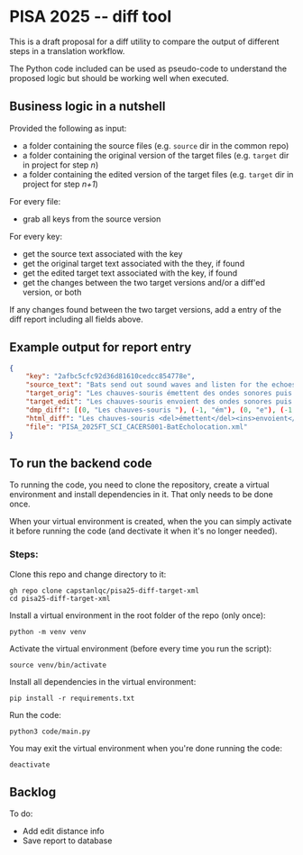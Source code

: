 # PISA 2025 -- diff tool

This is a draft proposal for a diff utility to compare the output of different steps in a translation workflow.

The Python code included can be used as pseudo-code to understand the proposed logic but should be working well when executed.

## Business logic in a nutshell

Provided the following as input: 

- a folder containing the source files (e.g. `source` dir in the common repo)
- a folder containing the original version of the target files (e.g. `target` dir in project for step *n*)
- a folder containing the edited version of the target files (e.g. `target` dir in project for step *n+1*)

For every file: 

- grab all keys from the source version

For every key: 

- get the source text associated with the key
- get the original target text associated with the they, if found
- get the edited target text associated with the key, if found
- get the changes between the two target versions and/or a diff'ed version, or both

If any changes found between the two target versions, add a entry of the diff report including all fields above.

## Example output for report entry

```json
{
    "key": "2afbc5cfc92d36d81610cedcc854778e", 
    "source_text": "Bats send out sound waves and listen for the echoes to help them\xa0locate objects and food.", 
    "target_orig": "Les chauves-souris émettent des ondes sonores puis en écoutent les échos pour pouvoir localiser des objets ou de la nourriture.", 
    "target_edit": "Les chauves-souris envoient des ondes sonores puis en écoutent les échos pour pouvoir localiser des objets ou de la nourriture.", 
    "dmp_diff": [(0, "Les chauves-souris "), (-1, "ém"), (0, "e"), (-1, "tt"), (1, "nvoi"), (0, "ent des ondes sonores puis en écoutent les échos pour pouvoir localiser des objets ou de la nourriture.")], 
    "html_diff": "Les chauves-souris <del>émettent</del><ins>envoient</ins> des ondes sonores puis en écoutent les échos pour pouvoir localiser des objets ou de la nourriture.", 
    "file": "PISA_2025FT_SCI_CACERS001-BatEcholocation.xml"
}
```

## To run the backend code

To running the code, you need to clone the repository, create a virtual environment and install dependencies in it. That only needs to be done once. 

When your virtual environment is created, when the you can simply activate it before running the code (and dectivate it when it's no longer needed).

### Steps: 

Clone this repo and change directory to it:

```
gh repo clone capstanlqc/pisa25-diff-target-xml
cd pisa25-diff-target-xml
```

Install a virtual environment in the root folder of the repo (only once):

```
python -m venv venv
```

Activate the virtual environment (before every time you run the script):

```
source venv/bin/activate
```

Install all dependencies in the virtual environment: 

```
pip install -r requirements.txt
```

Run the code: 

```
python3 code/main.py
```

You may exit the virtual environment when you're done running the code:

```
deactivate
```

## Backlog

To do:

- Add edit distance info
- Save report to database
